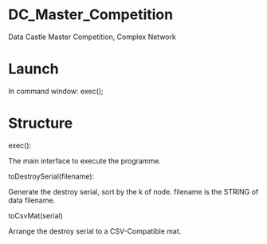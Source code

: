 # DC_Master_Competition
Data Castle Master Competition, Complex Network

# Launch
In command window:
  exec();
    
# Structure
exec():

  The main interface to execute the programme.
  
toDestroySerial(filename):

  Generate the destroy serial, sort by the k of node.
  filename is the STRING of data filename.
  
toCsvMat(serial)

  Arrange the destroy serial to a CSV-Compatible mat.
